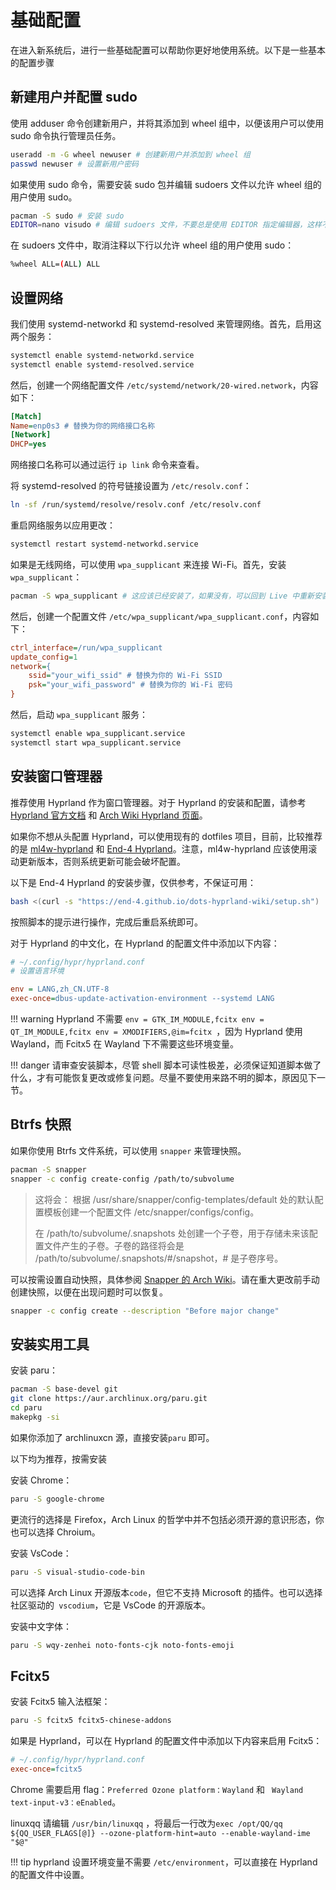 # 基础配置
在进入新系统后，进行一些基础配置可以帮助你更好地使用系统。以下是一些基本的配置步骤

## 新建用户并配置 sudo
使用 adduser 命令创建新用户，并将其添加到 wheel 组中，以便该用户可以使用 sudo 命令执行管理员任务。

```bash
useradd -m -G wheel newuser # 创建新用户并添加到 wheel 组
passwd newuser # 设置新用户密码
```
如果使用 sudo 命令，需要安装 sudo 包并编辑 sudoers 文件以允许 wheel 组的用户使用 sudo。

```bash
pacman -S sudo # 安装 sudo
EDITOR=nano visudo # 编辑 sudoers 文件，不要总是使用 EDITOR 指定编辑器，这样不安全
```
在 sudoers 文件中，取消注释以下行以允许 wheel 组的用户使用 sudo：

```bash
%wheel ALL=(ALL) ALL
```

## 设置网络

我们使用 systemd-networkd 和 systemd-resolved 来管理网络。首先，启用这两个服务：

```bash
systemctl enable systemd-networkd.service
systemctl enable systemd-resolved.service
```
然后，创建一个网络配置文件 `/etc/systemd/network/20-wired.network`，内容如下：

```ini
[Match]
Name=enp0s3 # 替换为你的网络接口名称
[Network]
DHCP=yes
```
网络接口名称可以通过运行 `ip link` 命令来查看。

将 systemd-resolved 的符号链接设置为 `/etc/resolv.conf`：

```bash
ln -sf /run/systemd/resolve/resolv.conf /etc/resolv.conf
```

重启网络服务以应用更改：

```bash
systemctl restart systemd-networkd.service
```

如果是无线网络，可以使用 `wpa_supplicant` 来连接 Wi-Fi。首先，安装 `wpa_supplicant`：

```bash
pacman -S wpa_supplicant # 这应该已经安装了，如果没有，可以回到 Live 中重新安装
```
然后，创建一个配置文件 `/etc/wpa_supplicant/wpa_supplicant.conf`，内容如下：

```ini
ctrl_interface=/run/wpa_supplicant
update_config=1
network={
    ssid="your_wifi_ssid" # 替换为你的 Wi-Fi SSID
    psk="your_wifi_password" # 替换为你的 Wi-Fi 密码
}
```
然后，启动 `wpa_supplicant` 服务：

```bash
systemctl enable wpa_supplicant.service
systemctl start wpa_supplicant.service
```
## 安装窗口管理器
推荐使用 Hyprland 作为窗口管理器。对于 Hyprland 的安装和配置，请参考 [Hyprland 官方文档](https://wiki.hyprland.org/) 和 [Arch Wiki Hyprland 页面](https://wiki.archlinuxcn.org/title/Hyprland)。

如果你不想从头配置 Hyprland，可以使用现有的 dotfiles 项目，目前，比较推荐的是 [ml4w-hyprland](https://www.ml4w.com/) 和 [End-4 Hyprland](https://github.com/end-4/dots-hyprland)。注意，ml4w-hyprland 应该使用滚动更新版本，否则系统更新可能会破坏配置。

以下是 End-4 Hyprland 的安装步骤，仅供参考，不保证可用：

```bash
bash <(curl -s "https://end-4.github.io/dots-hyprland-wiki/setup.sh")
```
按照脚本的提示进行操作，完成后重启系统即可。

对于 Hyprland 的中文化，在 Hyprland 的配置文件中添加以下内容：

```ini
# ~/.config/hypr/hyprland.conf
# 设置语言环境

env = LANG,zh_CN.UTF-8
exec-once=dbus-update-activation-environment --systemd LANG
```
!!! warning
    Hyprland 不需要 `env = GTK_IM_MODULE,fcitx
    env = QT_IM_MODULE,fcitx
    env = XMODIFIERS,@im=fcitx
    `，因为 Hyprland 使用 Wayland，而 Fcitx5 在 Wayland 下不需要这些环境变量。

!!! danger
    请审查安装脚本，尽管 shell 脚本可读性极差，必须保证知道脚本做了什么，才有可能恢复更改或修复问题。尽量不要使用来路不明的脚本，原因见下一节。

## Btrfs 快照

如果你使用 Btrfs 文件系统，可以使用 `snapper` 来管理快照。

```bash
pacman -S snapper
snapper -c config create-config /path/to/subvolume
```

> 这将会：
> 根据 /usr/share/snapper/config-templates/default 处的默认配置模板创建一个配置文件 /etc/snapper/configs/config。
> 
> 在 /path/to/subvolume/.snapshots 处创建一个子卷，用于存储未来该配置文件产生的子卷。子卷的路径将会是 /path/to/subvolume/.snapshots/#/snapshot，# 是子卷序号。

可以按需设置自动快照，具体参阅 [Snapper 的 Arch Wiki](https://wiki.archlinuxcn.org/wiki/Snapper#%E8%87%AA%E5%8A%A8%E6%8C%89%E6%97%B6%E5%88%9B%E5%BB%BA%E5%BF%AB%E7%85%A7)。请在重大更改前手动创建快照，以便在出现问题时可以恢复。

```bash
snapper -c config create --description "Before major change"
```

## 安装实用工具

安装 paru：
```bash
pacman -S base-devel git
git clone https://aur.archlinux.org/paru.git
cd paru
makepkg -si
```
如果你添加了 archlinuxcn 源，直接安装`paru` 即可。

以下均为推荐，按需安装

安装 Chrome：
```bash
paru -S google-chrome
```
更流行的选择是 Firefox，Arch Linux 的哲学中并不包括必须开源的意识形态，你也可以选择 Chroium。

安装 VsCode：
```bash
paru -S visual-studio-code-bin
```

可以选择 Arch Linux 开源版本`code`，但它不支持 Microsoft 的插件。也可以选择社区驱动的`
vscodium`，它是 VsCode 的开源版本。

安装中文字体：
```bash
paru -S wqy-zenhei noto-fonts-cjk noto-fonts-emoji
```

## Fcitx5

安装 Fcitx5 输入法框架：
```bash
paru -S fcitx5 fcitx5-chinese-addons
```

如果是 Hyprland，可以在 Hyprland 的配置文件中添加以下内容来启用 Fcitx5：

```ini
# ~/.config/hypr/hyprland.conf
exec-once=fcitx5
```

Chrome 需要启用 flag：`Preferred Ozone platform：Wayland` 和 ` Wayland text-input-v3：eEnabled`。

linuxqq 请编辑 `/usr/bin/linuxqq` ，将最后一行改为`exec /opt/QQ/qq ${QQ_USER_FLAGS[@]} --ozone-platform-hint=auto --enable-wayland-ime "$@"`

!!! tip
    hyprland 设置环境变量不需要 `/etc/environment`，可以直接在 Hyprland 的配置文件中设置。

